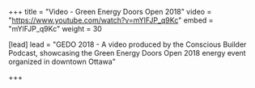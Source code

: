 +++
title = "Video - Green Energy Doors Open 2018"
video = "https://www.youtube.com/watch?v=mYlFJP_q9Kc"
embed = "mYlFJP_q9Kc"
weight = 30

[lead]
lead = "GEDO 2018 - A video produced by the Conscious Builder Podcast, showcasing the Green Energy Doors Open 2018 energy event organized in downtown Ottawa"


+++

